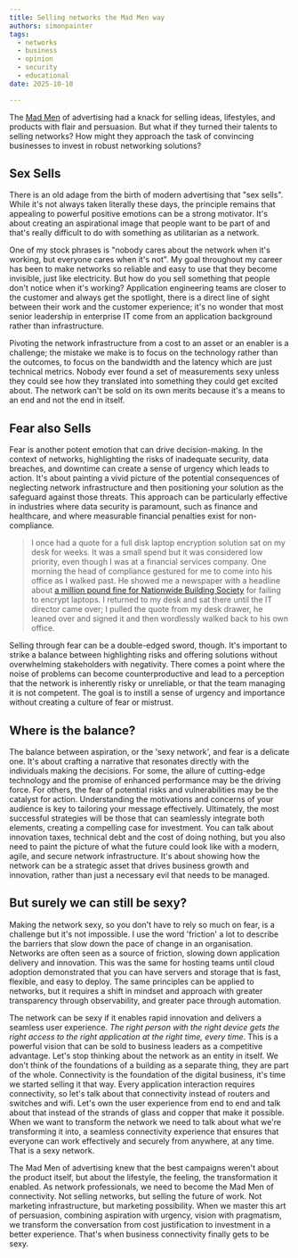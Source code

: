 ```yaml
---
title: Selling networks the Mad Men way
authors: simonpainter
tags:
  - networks
  - business
  - opinion
  - security
  - educational
date: 2025-10-10

---
```


The [Mad Men](https://en.wikipedia.org/wiki/Mad_Men) of advertising had a knack for selling ideas, lifestyles, and products with flair and persuasion. But what if they turned their talents to selling networks? How might they approach the task of convincing businesses to invest in robust networking solutions?
<!-- truncate -->
## Sex Sells

There is an old adage from the birth of modern advertising that "sex sells". While it's not always taken literally these days, the principle remains that appealing to powerful positive emotions can be a strong motivator. It's about creating an aspirational image that people want to be part of and that's really difficult to do with something as utilitarian as a network.

One of my stock phrases is "nobody cares about the network when it's working, but everyone cares when it's not". My goal throughout my career has been to make networks so reliable and easy to use that they become invisible, just like electricity. But how do you sell something that people don't notice when it's working? Application engineering teams are closer to the customer and always get the spotlight, there is a direct line of sight between their work and the customer experience; it's no wonder that most senior leadership in enterprise IT come from an application background rather than infrastructure.

Pivoting the network infrastructure from a cost to an asset or an enabler is a challenge; the mistake we make is to focus on the technology rather than the outcomes, to focus on the bandwidth and the latency which are just technical metrics. Nobody ever found a set of measurements sexy unless they could see how they translated into something they could get excited about. The network can't be sold on its own merits because it's a means to an end and not the end in itself.

## Fear also Sells

Fear is another potent emotion that can drive decision-making. In the context of networks, highlighting the risks of inadequate security, data breaches, and downtime can create a sense of urgency which leads to action. It's about painting a vivid picture of the potential consequences of neglecting network infrastructure and then positioning your solution as the safeguard against those threats. This approach can be particularly effective in industries where data security is paramount, such as finance and healthcare, and where measurable financial penalties exist for non-compliance.

> I once had a quote for a full disk laptop encryption solution sat on my desk for weeks. It was a small spend but it was
> considered low priority, even though I was at a financial services company.
> One morning the head of compliance gestured for me to come into his office as I walked past. He showed me a newspaper
> with a headline about [a million pound fine for Nationwide Building Society](https://www.moneymarketing.co.uk/news/nationwide-fined-980000-for-information-security-breaches/) for failing to encrypt laptops.
> I returned to my desk and sat there until the IT director came over; I pulled the quote from my desk
> drawer, he leaned over and signed it and then wordlessly walked back to his own office.

Selling through fear can be a double-edged sword, though. It's important to strike a balance between highlighting risks and offering solutions without overwhelming stakeholders with negativity. There comes a point where the noise of problems can become counterproductive and lead to a perception that the network is inherently risky or unreliable, or that the team managing it is not competent. The goal is to instill a sense of urgency and importance without creating a culture of fear or mistrust.

## Where is the balance?

The balance between aspiration, or the 'sexy network', and fear is a delicate one. It's about crafting a narrative that resonates directly with the individuals making the decisions. For some, the allure of cutting-edge technology and the promise of enhanced performance may be the driving force. For others, the fear of potential risks and vulnerabilities may be the catalyst for action. Understanding the motivations and concerns of your audience is key to tailoring your message effectively. Ultimately, the most successful strategies will be those that can seamlessly integrate both elements, creating a compelling case for investment. You can talk about innovation taxes, technical debt and the cost of doing nothing, but you also need to paint the picture of what the future could look like with a modern, agile, and secure network infrastructure. It's about showing how the network can be a strategic asset that drives business growth and innovation, rather than just a necessary evil that needs to be managed.

## But surely we can still be sexy?

Making the network sexy, so you don't have to rely so much on fear, is a challenge but it's not impossible. I use the word 'friction' a lot to describe the barriers that slow down the pace of change in an organisation. Networks are often seen as a source of friction, slowing down application delivery and innovation. This was the same for hosting teams until cloud adoption demonstrated that you can have servers and storage that is fast, flexible, and easy to deploy. The same principles can be applied to networks, but it requires a shift in mindset and approach with greater transparency through observability, and greater pace through automation.

The network can be sexy if it enables rapid innovation and delivers a seamless user experience. _The right person with the right device gets the right access to the right application at the right time, every time_. This is a powerful vision that can be sold to business leaders as a competitive advantage. Let's stop thinking about the network as an entity in itself. We don't think of the foundations of a building as a separate thing, they are part of the whole. Connectivity is the foundation of the digital business, it's time we started selling it that way. Every application interaction requires connectivity, so let's talk about that connectivity instead of routers and switches and wifi. Let's own the user experience from end to end and talk about that instead of the strands of glass and copper that make it possible. When we want to transform the network we need to talk about what we're transforming it into, a seamless connectivity experience that ensures that everyone can work effectively and securely from anywhere, at any time. That is a sexy network.

The Mad Men of advertising knew that the best campaigns weren't about the product itself, but about the lifestyle, the feeling, the transformation it enabled. As network professionals, we need to become the Mad Men of connectivity. Not selling networks, but selling the future of work. Not marketing infrastructure, but marketing possibility. When we master this art of persuasion, combining aspiration with urgency, vision with pragmatism, we transform the conversation from cost justification to investment in a better experience. That's when business connectivity finally gets to be sexy.
